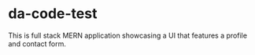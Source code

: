 # da-code-test
This is full stack MERN application showcasing a UI that features a profile and contact form.
